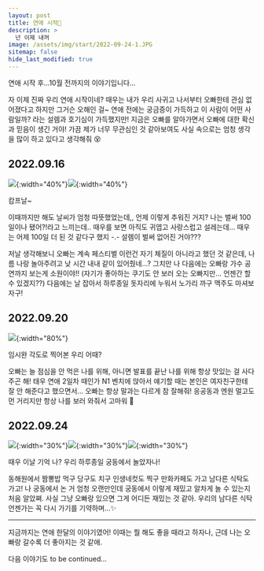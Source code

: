 ```yaml
---
layout: post
title: 연애 시작🥰
description: >
  넌 이제 내꺼
image: /assets/img/start/2022-09-24-1.JPG
sitemap: false
hide_last_modified: true
---
```


연애 시작 후...10월 전까지의 이야기입니다...

자 이제 진짜 우리 연애 시작이네? 때우는 내가 우리 사귀고 나서부터 오빠한테 관심 없어졌다고 하지만 그거슨 오해인 걸~ 연애 전에는 궁금증이 가득하고 이 사람이 어떤 사람일까? 라는 설렘과 호기심이 가득했지만! 지금은 오빠를 알아가면서 오빠에 대한 확신과 믿음이 생긴 거야! 가끔 제가 너무 무관심인 것 같아보여도 사실 속으로는 엄청 생각을 많이 하고 있다고 생각해줘 😵

## 2022.09.16

![](/assets/img/start/2022-09-16-1.JPG){:width="40%"}![](/assets/img/start/2022-09-16-2.JPG){:width="40%"}

캄프날~

이때까지만 해도 날씨가 엄청 따뜻했었는데,, 언제 이렇게 추워진 거지? 나는 벌써 100일이나 됐어?!라고 느끼는데.. 때우를 보면 아직도 귀엽고 사랑스럽고 설레는데... 때우는 어제 100일 더 된 것 같다구 했지 -.- 설렘이 벌써 없어진 거야???

저날 생각해보니 오빠는 계속 페스티벌 이런건 자기 체질이 아니라고 했던 것 같은데, 나름 나랑 놀아주려고 낮 시간 내내 같이 있어줬네...? 그치만 나 다음에는 오빠랑 가수 공연까지 보는게 소원이야!! (자기가 좋아하는 쿠기도 안 보러 오는 오빠지만... 언젠간 할 수 있겠지??) 다음에는 날 잡아서 하루종일 돗자리에 누워서 노가리 까구 맥주도 마셔보자구!

## 2022.09.20

![](/assets/img/start/2022-09-20.JPG){:width="80%"}

임시완 각도로 찍어본 우리 어때?

오빠는 늘 점심을 안 먹은 나를 위해, 아니면 발표를 끝난 나를 위해 항상 맛있는 걸 사다주곤 해! 태우 연애 2일차 때인가 N1 벤치에 앉아서 얘기할 때는 본인은 여자친구한테 잘 안 해준다고 했으면서... 오빠는 항상 말과는 다르게 참 잘해줘! 응공동과 엔원 멀고도 먼 거리지만 항상 나를 보러 와줘서 고마워 💖

## 2022.09.24

![](/assets/img/start/2022-09-24-1.JPG){:width="30%"}![](/assets/img/start/2022-09-24-3.JPG){:width="30%"}![](/assets/img/start/2022-09-24-4.JPG){:width="30%"}

때우 이날 기억 나? 우리 하루종일 궁동에서 놀았자나!

동해원에서 짬뽕밥 먹구 당구도 치구 인생네컷도 찍구 만화카페도 가고 남다른 식탁도 가고! 나 궁동에서 논 거 엄청 오랜만인데 궁동에서 이렇게 재밌고 알차게 놀 수 있는지 처음 알았쪄. 사실 그냥 오빠랑 있으면 그게 어디든 재밌는 것 같아. 우리의 남다른 식탁 언젠가는 꼭 다시 가기를 기약하며...✨

---

지금까지는 연애 한달의 이야기였어! 이때는 뭘 해도 좋을 때라고 하자나, 근데 나는 오빠랑 갈수록 더 좋아지는 것 같애.

다음 이야기도 to be continued...
